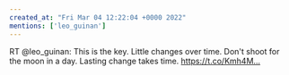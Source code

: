 ```yaml
---
created_at: "Fri Mar 04 12:22:04 +0000 2022"
mentions: ['leo_guinan']
---
```


RT @leo_guinan: This is the key. Little changes over time. Don't shoot for the moon in a day. Lasting change takes time. https://t.co/Kmh4M…
